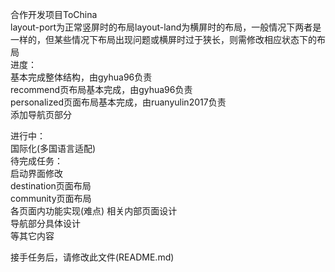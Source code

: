 合作开发项目ToChina<br/>
layout-port为正常竖屏时的布局layout-land为横屏时的布局，一般情况下两者是一样的，但某些情况下布局出现问题或横屏时过于狭长，则需修改相应状态下的布局<br/>
进度：<br/>
    基本完成整体结构，由gyhua96负责<br/>
    recommend页布局基本完成，由gyhua96负责<br/>
    personalized页面布局基本完成，由ruanyulin2017负责<br/>
    添加导航页部分<br/>

进行中：<br/>
    国际化(多国语言适配)<br/>
待完成任务：<br/>
    启动界面修改<br/>
    destination页面布局<br/>
    community页面布局<br/>
    各页面内功能实现(难点)
    相关内部页面设计<br/>
    导航部分具体设计<br/>
    等其它内容<br/>

接手任务后，请修改此文件(README.md)<br/>
